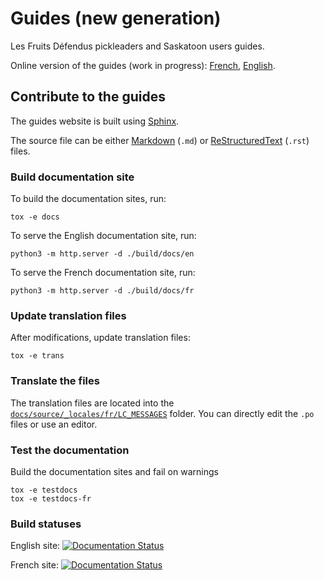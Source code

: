 # Guides (new generation)

Les Fruits Défendus pickleaders and Saskatoon users guides.

Online version of the guides (work in progress): [French](http://lesfruitsdefendus.readthedocs.io/fr/latest), [English](http://lesfruitsdefendus.readthedocs.io/en/latest).

## Contribute to the guides

The guides website is built using [Sphinx](https://www.sphinx-doc.org/en/master/tutorial/index.html). 

The source file can be either [Markdown](https://myst-parser.readthedocs.io/en/latest/sphinx/intro.html#intro-writing) (``.md``) or [ReStructuredText](https://www.sphinx-doc.org/en/master/usage/restructuredtext/basics.html) (``.rst``) files.

### Build documentation site

To build the documentation sites, run:

```
tox -e docs
```

To serve the English documentation site, run:
```
python3 -m http.server -d ./build/docs/en
```

To serve the French documentation site, run:
```
python3 -m http.server -d ./build/docs/fr
```

### Update translation files

After modifications, update translation files:

```
tox -e trans
```

### Translate the files

The translation files are located into the [``docs/source/_locales/fr/LC_MESSAGES``](https://github.com/LesFruitsDefendus/guides/tree/master/docs/source/_locales/fr/LC_MESSAGES) folder. 
You can directly edit the ``.po`` files or use an editor.

### Test the documentation

Build the documentation sites and fail on warnings

```
tox -e testdocs
tox -e testdocs-fr
```

### Build statuses

English site: [![Documentation Status](https://readthedocs.org/projects/lesfruitsdefendus/badge/?version=latest)](https://readthedocs.org/projects/lesfruitsdefendus/)

French site: [![Documentation Status](https://readthedocs.org/projects/lesfruitsdefendus-fr/badge/?version=latest)](https://readthedocs.org/projects/lesfruitsdefendus-fr/)
